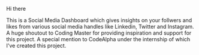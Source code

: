 Hi there

This is a Social Media Dashboard which gives insights on your follwers and likes from various social media handles like Linkedin, Twitter and Instagram. A huge shoutout to
Coding Master for providing inspiration and support for this project. A special mention to CodeAlpha under the internship of which I've created this project.
